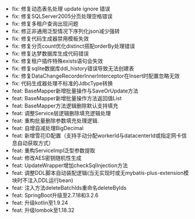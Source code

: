 - fix: 修复动态表名处理 update ignore 错误
- fix: 修复SQLServer2005分页处理空格错误
- fix: 修复多租户查询出现问题
- fix: 修正非通用泛型情况下序列化json减少强转
- fix: 修复代码生成器禁用模板失效
- fix: 修复分页count优化distinct搭配orderBy处理错误
- fix: 修复达梦数据库生成代码错误
- fix: 修复租户插件特殊exists语句会失效
- fix: 修复sqlite数据库ddl_history错误导致无法创建表
- fix: 修复DataChangeRecorderInnerInterceptor在Insert时配置忽略无效
- fix: 代码生成器处理不标准的JdbcType转换
- feat: BaseMapper新增批量操作与SaveOrUpdate方法
- feat: BaseMapper新增批量操作方法返回值List<BatchResult>
- feat: BaseMapper方法逻辑删除默认支持填充
- feat: 调整Service层逻辑删除填充逻辑处理
- feat: 重构批量删除参数填充处理逻辑.
- feat: 自增自减处理BigDecimal
- feat: 新增雪花ID配置（支持手动分配workerId与datacenterId或指定网卡信息自动获取方式）
- feat: 重构ServiceImpl泛型参数提取
- feat: 修改AES密钥随机性生成
- feat: UpdateWrapper增加checkSqlInjection方法
- feat: 调整DDL脚本自动装配逻辑(当无实现时或无mybatis-plus-extension模块时不注入DDL运行bean)
- feat: 注入方法deleteBatchIds重命名deleteByIds
- feat: SpringBoot升级至2.7.18和3.2.6
- feat: 升级kotlin至1.9.24
- feat: 升级lombok至1.18.32
